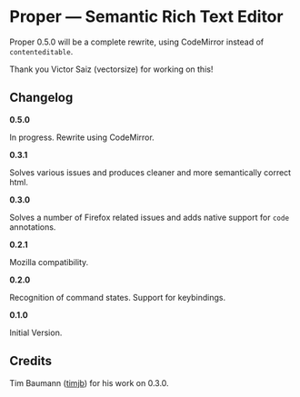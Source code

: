 Proper — Semantic Rich Text Editor
==================

Proper 0.5.0 will be a complete rewrite, using CodeMirror instead of `contenteditable`. 

Thank you Victor Saiz (vectorsize) for working on this!


Changelog
-------------------

**0.5.0**

In progress. Rewrite using CodeMirror.

**0.3.1**

Solves various issues and produces cleaner and more semantically correct html.

**0.3.0**

Solves a number of Firefox related issues and adds native support for `code` annotations.

**0.2.1**

Mozilla compatibility.

**0.2.0**

Recognition of command states. Support for keybindings.

**0.1.0**

Initial Version.


Credits
-------------------

Tim Baumann ([timjb](http://github.com/timjb)) for his work on 0.3.0.
